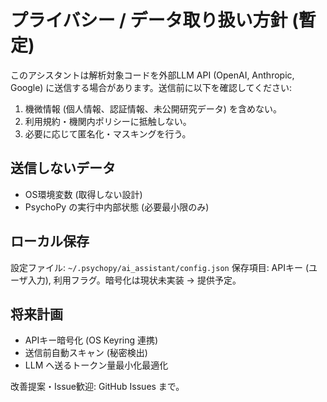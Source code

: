 # プライバシー / データ取り扱い方針 (暫定)

このアシスタントは解析対象コードを外部LLM API (OpenAI, Anthropic, Google) に送信する場合があります。送信前に以下を確認してください:

1. 機微情報 (個人情報、認証情報、未公開研究データ) を含めない。
2. 利用規約・機関内ポリシーに抵触しない。
3. 必要に応じて匿名化・マスキングを行う。

## 送信しないデータ
- OS環境変数 (取得しない設計)
- PsychoPy の実行中内部状態 (必要最小限のみ)

## ローカル保存
設定ファイル: `~/.psychopy/ai_assistant/config.json`
保存項目: APIキー (ユーザ入力), 利用フラグ。暗号化は現状未実装 → 提供予定。

## 将来計画
- APIキー暗号化 (OS Keyring 連携)
- 送信前自動スキャン (秘密検出)
- LLM へ送るトークン量最小化最適化

改善提案・Issue歓迎: GitHub Issues まで。
